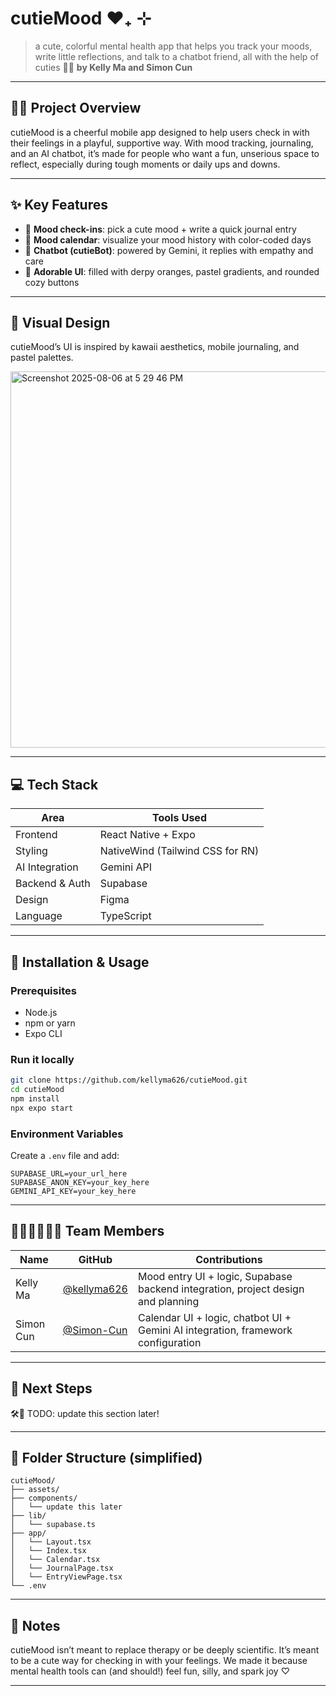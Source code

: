 # cutieMood ❤︎₊ ⊹

> a cute, colorful mental health app that helps you track your moods, write little reflections, and talk to a chatbot friend, all with the help of cuties 🍊✨
**by Kelly Ma and Simon Cun**
---

## 🍊💖 Project Overview

cutieMood is a cheerful mobile app designed to help users check in with their feelings in a playful, supportive way. With mood tracking, journaling, and an AI chatbot, it’s made for people who want a fun, unserious space to reflect, especially during tough moments or daily ups and downs.

---

## ✨ Key Features

- 🍊 **Mood check-ins**: pick a cute mood + write a quick journal entry
- 📅 **Mood calendar**: visualize your mood history with color-coded days
- 🤖 **Chatbot (cutieBot)**: powered by Gemini, it replies with empathy and care
- 📱 **Adorable UI**: filled with derpy oranges, pastel gradients, and rounded cozy buttons

---

## 🌸 Visual Design

cutieMood’s UI is inspired by kawaii aesthetics, mobile journaling, and pastel palettes.

<img width="1393" height="602" alt="Screenshot 2025-08-06 at 5 29 46 PM" src="https://github.com/user-attachments/assets/80ccb7bf-f928-4a33-adf4-007e3291657b" />

---

## 💻 Tech Stack

| Area             | Tools Used                                    |
|------------------|-----------------------------------------------|
| Frontend         | React Native + Expo                           |
| Styling          | NativeWind (Tailwind CSS for RN)              |
| AI Integration   | Gemini API                                    |
| Backend & Auth   | Supabase                                      |
| Design           | Figma                                         |
| Language         | TypeScript                                    |

---

## 💾 Installation & Usage

### Prerequisites

- Node.js
- npm or yarn
- Expo CLI

### Run it locally

```bash
git clone https://github.com/kellyma626/cutieMood.git
cd cutieMood
npm install
npx expo start
```

### Environment Variables

Create a `.env` file and add:

```
SUPABASE_URL=your_url_here
SUPABASE_ANON_KEY=your_key_here
GEMINI_API_KEY=your_key_here
```

---

## 👩🏻‍💻👨🏻‍💻 Team Members

| Name      | GitHub                                         | Contributions                  |
|-----------|------------------------------------------------|--------------------------------|
| Kelly Ma  | [@kellyma626](https://github.com/kellyma626)   | Mood entry UI + logic, Supabase backend integration, project design and planning  |
| Simon Cun | [@Simon-Cun](https://github.com/Simon-Cun)     | Calendar UI + logic, chatbot UI + Gemini AI integration, framework configuration  |

---

## 🌱 Next Steps

🛠️🍊 TODO: update this section later!

---

## 📁 Folder Structure (simplified)

```
cutieMood/
├── assets/
├── components/
│   └── update this later
├── lib/
│   └── supabase.ts
├── app/
│   └── Layout.tsx
│   └── Index.tsx
│   └── Calendar.tsx
│   └── JournalPage.tsx
│   └── EntryViewPage.tsx
└── .env
```

---

## 💌 Notes

cutieMood isn’t meant to replace therapy or be deeply scientific. It’s meant to be a cute way for checking in with your feelings.
We made it because mental health tools can (and should!) feel fun, silly, and spark joy ♡

---
